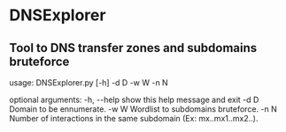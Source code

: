# DNSExplorer

## Tool to DNS transfer zones and subdomains bruteforce

usage: DNSExplorer.py [-h] -d D -w W -n N

optional arguments:
  -h, --help  show this help message and exit
  -d D        Domain to be ennumerate.
  -w W        Wordlist to subdomains bruteforce.
  -n N        Number of interactions in the same subdomain (Ex: mx..mx1..mx2..).
